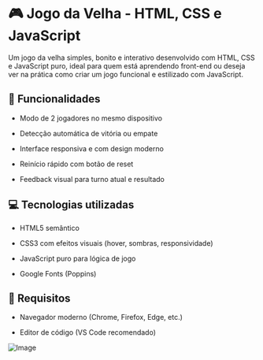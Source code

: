 # 🎮 Jogo da Velha - HTML, CSS e JavaScript
Um jogo da velha simples, bonito e interativo desenvolvido com HTML, CSS e JavaScript puro, ideal para quem está aprendendo front-end ou deseja ver na prática como criar um jogo funcional e estilizado com JavaScript.

## 🧩 Funcionalidades

 - Modo de 2 jogadores no mesmo dispositivo

 - Detecção automática de vitória ou empate

 - Interface responsiva e com design moderno

 - Reinício rápido com botão de reset

 - Feedback visual para turno atual e resultado

## 💻 Tecnologias utilizadas

 - HTML5 semântico

 - CSS3 com efeitos visuais (hover, sombras, responsividade)

 - JavaScript puro para lógica de jogo

 - Google Fonts (Poppins)

## 🔧 Requisitos

 - Navegador moderno (Chrome, Firefox, Edge, etc.)

 - Editor de código (VS Code recomendado)

![Image](https://github.com/user-attachments/assets/615cca43-495b-4567-a3be-409462d8f0b8)
